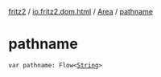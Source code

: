 [fritz2](../../index.md) / [io.fritz2.dom.html](../index.md) / [Area](index.md) / [pathname](./pathname.md)

# pathname

`var pathname: Flow<`[`String`](https://kotlinlang.org/api/latest/jvm/stdlib/kotlin/-string/index.html)`>`